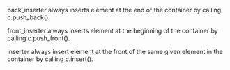 

back_inserter always inserts element at the end of the container by calling c.push_back().

front_inserter always inserts element at the beginning of the container by calling c.push_front().

inserter always insert element at the front of the same given element in the container by calling c.insert().

